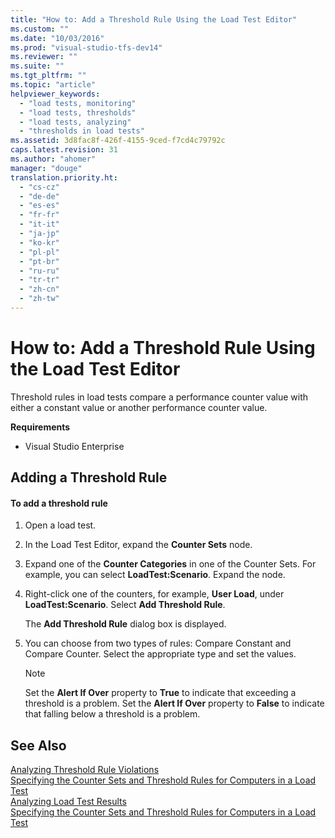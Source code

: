 ```yaml
---
title: "How to: Add a Threshold Rule Using the Load Test Editor"
ms.custom: ""
ms.date: "10/03/2016"
ms.prod: "visual-studio-tfs-dev14"
ms.reviewer: ""
ms.suite: ""
ms.tgt_pltfrm: ""
ms.topic: "article"
helpviewer_keywords: 
  - "load tests, monitoring"
  - "load tests, thresholds"
  - "load tests, analyzing"
  - "thresholds in load tests"
ms.assetid: 3d8fac8f-426f-4155-9ced-f7cd4c79792c
caps.latest.revision: 31
ms.author: "ahomer"
manager: "douge"
translation.priority.ht: 
  - "cs-cz"
  - "de-de"
  - "es-es"
  - "fr-fr"
  - "it-it"
  - "ja-jp"
  - "ko-kr"
  - "pl-pl"
  - "pt-br"
  - "ru-ru"
  - "tr-tr"
  - "zh-cn"
  - "zh-tw"
---
```

# How to: Add a Threshold Rule Using the Load Test Editor
Threshold rules in load tests compare a performance counter value with either a constant value or another performance counter value.  
  
 **Requirements**  
  
-   Visual Studio Enterprise  
  
## Adding a Threshold Rule  
  
#### To add a threshold rule  
  
1.  Open a load test.  
  
2.  In the Load Test Editor, expand the **Counter Sets** node.  
  
3.  Expand one of the **Counter Categories** in one of the Counter Sets. For example, you can select **LoadTest:Scenario**. Expand the node.  
  
4.  Right-click one of the counters, for example, **User Load**, under **LoadTest:Scenario**. Select **Add Threshold Rule**.  
  
     The **Add Threshold Rule** dialog box is displayed.  
  
5.  You can choose from two types of rules: Compare Constant and Compare Counter. Select the appropriate type and set the values.  
  
    > [!NOTE]
    >  Set the **Alert If Over** property to **True** to indicate that exceeding a threshold is a problem. Set the **Alert If Over** property to **False** to indicate that falling below a threshold is a problem.  
  
## See Also  
 [Analyzing Threshold Rule Violations](../test/analyzing-threshold-rule-violations-in-load-tests-using-the-load-test-analyzer.md)   
 [Specifying the Counter Sets and Threshold Rules for Computers in a Load Test](../test/specifying-the-counter-sets-and-threshold-rules-for-computers-in-a-load-test.md)   
 [Analyzing Load Test Results](../test/analyzing-load-test-results-using-the-load-test-analyzer.md)   
 [Specifying the Counter Sets and Threshold Rules for Computers in a Load Test](../test/specifying-the-counter-sets-and-threshold-rules-for-computers-in-a-load-test.md)